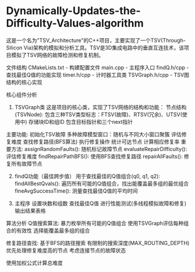 # Dynamically-Updates-the-Difficulty-Values-algorithm
这是一个名为"TSV_Architecture"的C++项目，主要实现了一个TSV(Through-Silicon Via)架构的模拟和分析工具。TSV是3D集成电路中的垂直互连技术，该项目模拟了TSV网络的故障检测和修复机制。

文件结构
CMakeLists.txt - 构建配置文件
main.cpp - 主程序入口
findQ.h/cpp - 查找最佳Q值的功能实现
timer.h/cpp - 计时器工具类
TSVGraph.h/cpp - TSV图结构的核心实现

核心组件分析
1. TSVGraph类
这是项目的核心类，实现了TSV网络的结构和功能：
节点结构(TSVNode):
包含三种TSV类型标志：FTSV(故障)、RTSV(冗余)、UTSV(使用中)
存储块ID和组ID
包含目标指针和三个next指针

主要功能:
初始化TSV故障
多种故障模型窗口：随机与不同大小窗口聚簇
评估修复难度
查找修复路径(BFS算法)
执行修复操作
统计可达节点
计算相应修复率
重要方法:
assignRandomFaults(): 随机标记故障节点
evaluateRepairDifficulty(): 评估修复难度
findRepairPathBFS(): 使用BFS查找修复路径
repairAllFaults(): 修复所有故障节点

2. findQ功能（最佳跨步值）
用于查找最佳的Q值组合(q0, q1, q2):
findAllBestQvals(): 遍历所有可能的Q值组合，找出能覆盖最多组的最优组合
fineAvgSuccessTime(): 测量查找最佳Q值的平均时间

3. 主程序
设置块数和组数
查找最佳Q值
进行性能测试(多线程模拟故障和修复)
输出结果表格

算法分析
Q值搜索算法:
暴力枚举所有可能的Q值组合
使用TSVGraph评估每种组合的有效性
选择能覆盖最多组的组合

修复路径查找:
基于BFS的路径搜索
有限制的搜索深度(MAX_ROUTING_DEPTH)
优先处理修复难度高的节点
考虑连接节点的故障状态

使用加权公式计算总难度
